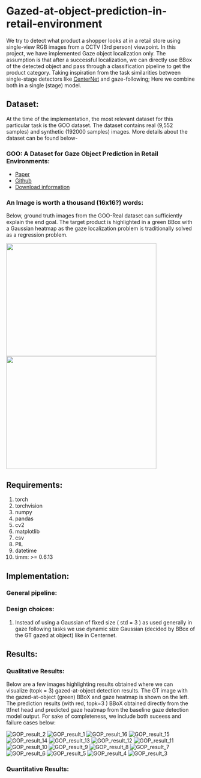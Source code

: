 # Gazed-at-object-prediction-in-retail-environment
We try to detect what product a shopper looks at in a retail store using single-view RGB images from a CCTV (3rd person) viewpoint. In this project, we have implemented Gaze object localization only. The assumption is that after a successful localization, we can directly use BBox of the detected object and pass through a classification pipeline to get the product category. Taking inspiration from the task similarities between single-stage detectors like [CenterNet](https://arxiv.org/abs/1904.07850) and gaze-following; Here we combine both in a single (stage) model.

## Dataset:
At the time of the implementation, the most relevant dataset for this particular task is the GOO dataset. The dataset contains real (9,552 samples) and synthetic (192000 samples) images. More details about the dataset can be found below- 
### GOO: A Dataset for Gaze Object Prediction in Retail Environments:
* [Paper](https://arxiv.org/abs/2105.10793)
* [Github](https://github.com/upeee/GOO-GAZE2021/tree/main)
* [Download information](https://github.com/upeee/GOO-GAZE2021/tree/main/dataset)

### An Image is worth a thousand (16x16?) words:
Below, ground truth images from the GOO-Real dataset can sufficiently explain the end goal. The target product is highlighted in a green BBox with a Gaussian heatmap as the gaze localization problem is traditionally solved as a regression problem. 
<p>
    <img src="https://github.com/Varun-Tandon14/Gazed-at-object-prediction-in-retail-environment/assets/24519234/514c5c83-5100-4da1-a1d3-842aaeca6ee6" height="300" width="400"/>
    <img src="https://github.com/Varun-Tandon14/Gazed-at-object-prediction-in-retail-environment/assets/24519234/50cfa147-6864-4b60-b265-fd5141296978" height="300" width="400"/>
</p>

## Requirements: 

1. torch
2. torchvision
3. numpy 
4. pandas 
5. cv2
6. matplotlib 
7. csv
8. PIL 
9. datetime
10. timm: >= 0.6.13

## Implementation:
### General pipeline:

### Design choices:
1. Instead of using a Gaussian of fixed size ( std = 3 ) as used generally in gaze following tasks we use dynamic size Gaussian (decided by BBox of the GT gazed at object) like in Centernet.

## Results:
### Qualitative Results:
Below are a few images highlighting results obtained where we can visualize (topk = 3) gazed-at-object detection results. The GT image with the gazed-at-object (green) BBoX and gaze heatmap is shown on the left. The prediction results (with red, topk=3 ) BBoX obtained directly from the ttfnet head and predicted gaze heatmap from the baseline gaze detection model output. For sake of completeness, we include both suceess and failure cases below:

![GOP_result_2](https://github.com/user-attachments/assets/1149e681-b29e-49ec-9628-b03226ddbc65)
![GOP_result_1](https://github.com/user-attachments/assets/521bda82-85a9-4354-953d-cbb520133326)
![GOP_result_16](https://github.com/user-attachments/assets/e47d23c9-55c8-4ead-8b36-711ed0ee1567)
![GOP_result_15](https://github.com/user-attachments/assets/a46772ff-8a62-442e-8e4f-1b63193e064e)
![GOP_result_14](https://github.com/user-attachments/assets/e11e9d06-6803-4f3c-8bfc-cc64e747beb4)
![GOP_result_13](https://github.com/user-attachments/assets/553f8f34-384d-450f-b854-26b96fd7f36b)
![GOP_result_12](https://github.com/user-attachments/assets/024f1ec1-2e61-4e6e-b931-690af4d2d14b)
![GOP_result_11](https://github.com/user-attachments/assets/406f627d-773d-4235-b4cd-065acf6cc7f4)
![GOP_result_10](https://github.com/user-attachments/assets/74abafb7-8af3-4999-86a9-76e2fa6919c3)
![GOP_result_9](https://github.com/user-attachments/assets/b7913c9b-4d2b-4095-b486-dc1cd3a37966)
![GOP_result_8](https://github.com/user-attachments/assets/49f4ddc6-7ccf-4ce5-8754-84d27ad49791)
![GOP_result_7](https://github.com/user-attachments/assets/d1ac4653-b187-409e-a24f-eb3691a56ede)
![GOP_result_6](https://github.com/user-attachments/assets/1757bee8-2a76-4d6d-a826-7ebfa659cd35)
![GOP_result_5](https://github.com/user-attachments/assets/c1ac7131-baea-459f-90cf-b427e5b27718)
![GOP_result_4](https://github.com/user-attachments/assets/79b99c9a-59e3-4e0f-ae3c-582f0743510a)
![GOP_result_3](https://github.com/user-attachments/assets/71fc6066-aa79-4d30-a3d5-8256c765ad5d)

### Quantitative Results: 
